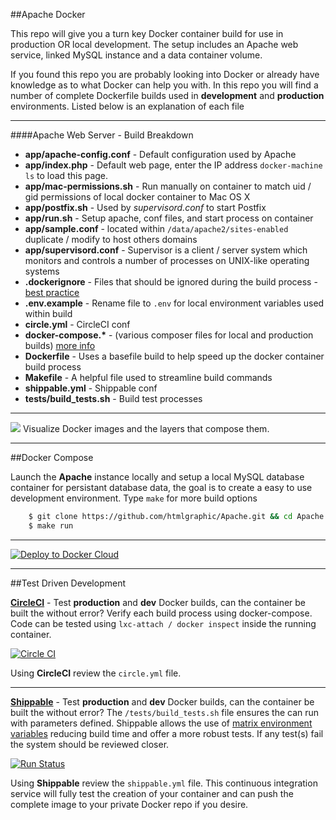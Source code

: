 ##Apache Docker

This repo will give you a turn key Docker container build for use in production OR local development. The setup includes an Apache web service, linked MySQL instance and a data container volume.


If you found this repo you are probably looking into Docker or already have knowledge as to what Docker can help you with. In this repo you will find a number of complete Dockerfile builds used in **development** and **production** environments. Listed below is an explanation of each file

---

####Apache Web Server - Build Breakdown
* **app/apache-config.conf** - Default configuration used by Apache
* **app/index.php** - Default web page, enter the IP address `docker-machine ls` to load this page.
* **app/mac-permissions.sh** - Run manually on container to match uid / gid permissions of local docker container to Mac OS X
* **app/postfix.sh** - Used by *supervisord.conf* to start Postfix
* **app/run.sh** - Setup apache, conf files, and start process on container
* **app/sample.conf** - located within `/data/apache2/sites-enabled` duplicate / modify to host others domains
* **app/supervisord.conf** - Supervisor is a client / server system which monitors and controls a number of processes on UNIX-like operating systems
* **.dockerignore** - Files that should be ignored during the build process - [best practice](https://docs.docker.com/articles/dockerfile_best-practices/#use-a-dockerignore-file)
* **.env.example** - Rename file to `.env` for local environment variables used within build
* **circle.yml** - CircleCI conf
* **docker-compose.\*** - (various composer files for local and production builds) [more info](https://docs.docker.com/docker-cloud/apps/deploy-to-cloud-btn/)
* **Dockerfile** - Uses a basefile build to help speed up the docker container build process
* **Makefile** - A helpful file used to streamline build commands
* **shippable.yml** - Shippable conf
* **tests/build_tests.sh** - Build test processes



---

[![](https://badge.imagelayers.io/htmlgraphic/apache:latest.svg)](https://imagelayers.io/?images=htmlgraphic/apache:latest 'Get your own badge on imagelayers.io') Visualize Docker images and the layers that compose them.

---

##Docker Compose

Launch the **Apache** instance locally and setup a local MySQL database container for persistant database data, the goal is to create a easy to use development environment. Type `make` for more build options

```bash
	$ git clone https://github.com/htmlgraphic/Apache.git && cd Apache
	$ make run
```

---

[![Deploy to Docker Cloud](https://files.cloud.docker.com/images/deploy-to-dockercloud.svg)](https://cloud.docker.com/stack/deploy/)


---

##Test Driven Development

**[CircleCI](https://circleci.com/gh/htmlgraphic/Apache)** - Test **production** and **dev** Docker builds, can the container be built the without error? Verify each build process using docker-compose. Code can be tested using ```lxc-attach / docker inspect``` inside the running container.

[![Circle CI](https://circleci.com/gh/htmlgraphic/Apache/tree/develop.svg?style=svg)](https://circleci.com/gh/htmlgraphic/Apache/tree/develop)

Using **CircleCI** review the `circle.yml` file. 

---

**[Shippable](https://shippable.com)** - Test **production** and **dev** Docker builds, can the container be built the without error? The ```/tests/build_tests.sh``` file ensures the can run with parameters defined. Shippable allows the use of [matrix environment variables](http://docs.shippable.com/ci_configure/#using-environment-variables) reducing build time and offer a more robust tests. If any test(s) fail the system should be reviewed closer.

[![Run Status](https://api.shippable.com/projects/54cf015b5ab6cc13528a7b6a/badge?branch=develop)](https://app.shippable.com/projects/54cf015b5ab6cc13528a7b6a)

Using **Shippable** review the `shippable.yml` file. This continuous integration service will fully test the creation of your container and can push the complete image to your private Docker repo if you desire.
